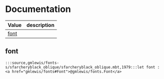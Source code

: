 # Documentation
|Value|description|
|---|---|
|[font](#font)||

## font

```moonbit
:::source,gmlewis/fonts-s/sfarcheryblack_oblique/sfarcheryblack_oblique.mbt,1979:::let font : <a href="gmlewis/fonts#Font">@gmlewis/fonts.Font</a>
```

